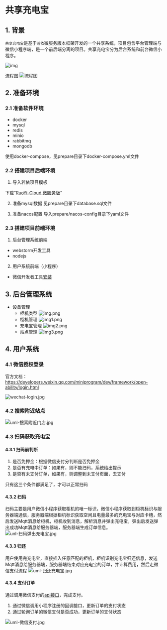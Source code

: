 # 共享充电宝

## 1. 背景
`共享充电宝`是基于`若依`微服务版本框架开发的一个共享系统，项目包含平台管理端与微信小程序端，是一个前后端分离的项目。共享充电宝分为后台系统和前台微信小程序。

![img](\image\共享充电宝.png)

流程图
![流程图](\image\流程图.png)

## 2. 准备环境
### 2.1 准备软件环境
* docker
* mysql
* redis
* minio
* rabbitmq
* mongodb

使用docker-compose，见prepare目录下docker-compose.yml文件

### 2.2 搭建项目后端环境
1. 导入若依项目模板

下载”[RuoYi-Cloud 微服务版](https://ruoyi.vip/)“

2. 准备mysql数据
见prepare目录下database.sql文件

3. 准备nacos配置
导入prepare/nacos-config目录下yaml文件

### 2.3 搭建项目前端环境
1. 后台管理系统前端
* webstorm开发工具
* nodejs

2. 用户系统前端（小程序）
* 微信开发者工具[安装](https://developers.weixin.qq.com/miniprogram/dev/devtools/download.html)

## 3. 后台管理系统
- 设备管理
  - 柜机类型
![img.png](image/img.png)
  - 柜机管理
![img1.png](image/img1.png)
  - 充电宝管理
![img2.png](image/img2.png)
  - 站点管理
![img3.png](image/img3.png)

## 4. 用户系统
### 4.1 微信授权登录
官方文档：https://developers.weixin.qq.com/miniprogram/dev/framework/open-ability/login.html

![wechat-login.jpg](image/wechat-login.jpg)

### 4.2 搜索附近站点
![uml-搜索附近门店.jpg](image/uml-%E6%90%9C%E7%B4%A2%E9%99%84%E8%BF%91%E9%97%A8%E5%BA%97.jpg)

### 4.3 扫码获取充电宝
#### 4.3.1 扫码前判断
1. 是否免押金：根据微信支付分判断是否免押金 
2. 是否有充电中订单：如果有，则不能扫码，系统给出提示 
3. 是否有未支付订单，如果有，则调整到未支付页面，去支付

只有这三个条件都满足了，才可以正常扫码

#### 4.3.2 扫码

扫码主要是用户微信小程序获取柜机的唯一标识，微信小程序获取到柜机标识与服务器端通信，服务器端根据柜机标识获取空闲且电量最多的充电宝与对应卡槽，然后发送Mqtt消息给柜机，柜机收到消息，解析消息并弹出充电宝，弹出后发送弹出成功Mqtt消息给服务器端，服务器端生成订单信息。
![unl-扫码弹出充电宝.jpg](image/unl-%E6%89%AB%E7%A0%81%E5%BC%B9%E5%87%BA%E5%85%85%E7%94%B5%E5%AE%9D.jpg)

#### 4.3.3 归还

用户使用完充电宝，直接插入任意匹配的柜机，柜机识别充电宝归还信息，发送Mqtt消息给服务器端，服务器端结束对应充电宝的订单，并计算费用，然后走微信支付流程
![uml-归还充电宝.jpg](image/uml-%E5%BD%92%E8%BF%98%E5%85%85%E7%94%B5%E5%AE%9D.jpg)

#### 4.3.4 支付订单
通过调用微信支付的[api接口](https://pay.weixin.qq.com/wiki/doc/apiv3/apis/chapter3_5_1.shtml)，完成支付。
1. 通过微信调用小程序注册的回调接口，更新订单的支付状态
2. 通过轮询订单的微信支付是否成功，更新订单的支付状态

![uml-微信支付.jpg](image/uml-%E5%BE%AE%E4%BF%A1%E6%94%AF%E4%BB%98.jpg)

